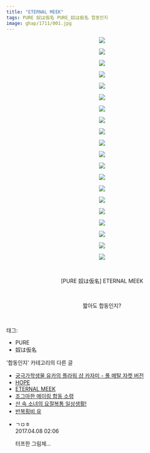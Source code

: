 ```yaml
---
title: "ETERNAL MEEK"
tags: PURE 奴は仮名 PURE_奴は仮名 합동인지
image: ghap/1711/001.jpg
---
```

<div class="article">
<p style="text-align: center; clear: none; float: none;"><img src="{{ site.nasurl }}/ghap/1711/001.jpg"/></p>
<p style="text-align: center; clear: none; float: none;"><img src="{{ site.nasurl }}/ghap/1711/002.jpg"/></p>
<p style="text-align: center; clear: none; float: none;"><img src="{{ site.nasurl }}/ghap/1711/003.jpg"/></p>
<p style="text-align: center; clear: none; float: none;"><img src="{{ site.nasurl }}/ghap/1711/004.jpg"/></p>
<p style="text-align: center; clear: none; float: none;"><img src="{{ site.nasurl }}/ghap/1711/005.jpg"/></p>
<p style="text-align: center; clear: none; float: none;"><img src="{{ site.nasurl }}/ghap/1711/006.jpg"/></p>
<p style="text-align: center; clear: none; float: none;"><img src="{{ site.nasurl }}/ghap/1711/007.jpg"/></p>
<p style="text-align: center; clear: none; float: none;"><img src="{{ site.nasurl }}/ghap/1711/008.jpg"/></p>
<p style="text-align: center; clear: none; float: none;"><img src="{{ site.nasurl }}/ghap/1711/009.jpg"/></p>
<p style="text-align: center; clear: none; float: none;"><img src="{{ site.nasurl }}/ghap/1711/010.jpg"/></p>
<p style="text-align: center; clear: none; float: none;"><img src="{{ site.nasurl }}/ghap/1711/011.jpg"/></p>
<p style="text-align: center; clear: none; float: none;"><img src="{{ site.nasurl }}/ghap/1711/012.jpg"/></p>
<p style="text-align: center; clear: none; float: none;"><img src="{{ site.nasurl }}/ghap/1711/013.jpg"/></p>
<p style="text-align: center; clear: none; float: none;"><img src="{{ site.nasurl }}/ghap/1711/014.jpg"/></p>
<p style="text-align: center; clear: none; float: none;"><img src="{{ site.nasurl }}/ghap/1711/015.jpg"/></p>
<p style="text-align: center; clear: none; float: none;"><img src="{{ site.nasurl }}/ghap/1711/016.jpg"/></p>
<p style="text-align: center; clear: none; float: none;"><img src="{{ site.nasurl }}/ghap/1711/017.jpg"/></p>
<p style="text-align: center; clear: none; float: none;"><img src="{{ site.nasurl }}/ghap/1711/018.jpg"/></p>
<p style="text-align: center; clear: none; float: none;"><img src="{{ site.nasurl }}/ghap/1711/019.jpg"/></p>
<p style="text-align: center; clear: none; float: none;"><img src="{{ site.nasurl }}/ghap/1711/020.jpg"/></p>
<p style="text-align: center; clear: none; float: none;"><br/></p>
<p style="text-align: center; clear: none; float: none;">[PURE 奴は仮名] ETERNAL MEEK</p>
<p style="text-align: center; clear: none; float: none;"><br/></p>
<p style="text-align: center; clear: none; float: none;">짧아도 합동인지?</p>
<p><br/></p>
</div><div class="tagTrail">
<p>태그: </p>
<ul>
<li>PURE</li>
<li>奴は仮名</li>
</ul>
</div><div class="another">
<p>'합동인지' 카테고리의 다른 글</p>
<ul>
<li><a href="/2016-08-20-ghap_1733">궁극가학생물 유카의 플라워 샵 카자미 - 풀 메탈 자켓 버전</a></li>
<li><a href="/2016-08-20-ghap_1714">HOPE</a></li>
<li><a href="/2016-08-20-ghap_1711">ETERNAL MEEK</a></li>
<li><a href="/2016-08-19-ghap_1702">조그마한 메이링 합동 소령</a></li>
<li><a href="/2016-08-17-ghap_1649">산 속 소녀의 요절복통 일상생활!</a></li>
<li><a href="/2016-08-16-ghap_1608">반복횡비  유</a></li>
</ul>
</div><div class="cb_module cb_fluid">
<div class="cb_wrt cb_profile">
<div class="comment">
<ul>
<li class="cb_thumb_off" id="comment14960151">
<div class="cb_comment_area">
<div class="cb_info_area">
<div class="cb_section">
<span class="cb_nick_name">ㄱㅁㅎ</span>
</div>
<div class="cb_section">
<span class="cb_date">2017.04.08 02:06 </span>
</div>
</div>
<div class="cb_dsc_comment">
<p class="cb_dsc">
											터프한 그림체...
										</p>
</div>
</div></li>
</ul>
</div>
</div><!-- commentList close -->
</div>
<br/>
<p id="refer"></p>
<br/>
